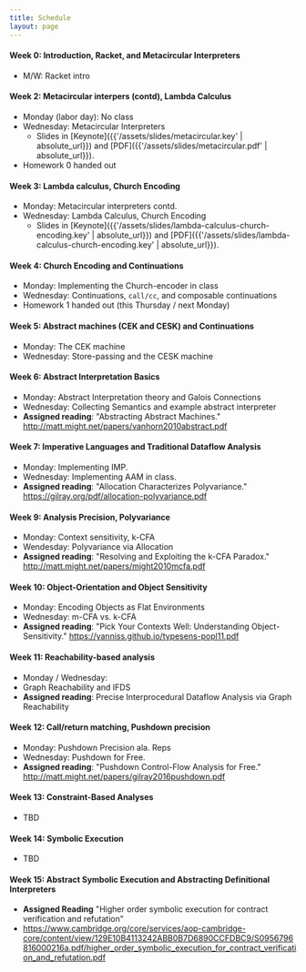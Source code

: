 ```yaml
---
title: Schedule
layout: page
---
```


#### Week 0: Introduction, Racket, and Metacircular Interpreters

- M/W: Racket intro 

#### Week 2: Metacircular interpers (contd), Lambda Calculus

- Monday (labor day): No class
- Wednesday: Metacircular Interpreters
  - Slides in [Keynote]({{'/assets/slides/metacircular.key' | absolute_url}}) and [PDF]({{'/assets/slides/metacircular.pdf' | absolute_url}}).
- Homework 0 handed out

#### Week 3: Lambda calculus, Church Encoding

- Monday: Metacircular interpreters contd.
- Wednesday: Lambda Calculus, Church Encoding
  - Slides in [Keynote]({{'/assets/slides/lambda-calculus-church-encoding.key' | absolute_url}}) and [PDF]({{'/assets/slides/lambda-calculus-church-encoding.key' | absolute_url}}).

#### Week 4: Church Encoding and Continuations

- Monday: Implementing the Church-encoder in class
- Wednesday: Continuations, `call/cc`, and composable continuations
- Homework 1 handed out (this Thursday / next Monday)

#### Week 5: Abstract machines (CEK and CESK) and Continuations

- Monday: The CEK machine
- Wednesday: Store-passing and the CESK machine

#### Week 6: Abstract Interpretation Basics

- Monday: Abstract Interpretation theory and Galois Connections
- Wednesday: Collecting Semantics and example abstract interpreter
- **Assigned reading**: "Abstracting Abstract Machines." http://matt.might.net/papers/vanhorn2010abstract.pdf

#### Week 7: Imperative Languages and Traditional Dataflow Analysis

- Monday: Implementing IMP.
- Wednesday: Implementing AAM in class.
- **Assigned reading**: "Allocation Characterizes Polyvariance." https://gilray.org/pdf/allocation-polyvariance.pdf

#### Week 9: Analysis Precision, Polyvariance

- Monday: Context sensitivity, k-CFA
- Wendesday: Polyvariance via Allocation
- **Assigned reading**: "Resolving and Exploiting the k-CFA Paradox." http://matt.might.net/papers/might2010mcfa.pdf

#### Week 10: Object-Orientation and Object Sensitivity

- Monday: Encoding Objects as Flat Environments
- Wednesday: m-CFA vs. k-CFA
- **Assigned reading**: "Pick Your Contexts Well: Understanding Object-Sensitivity." https://yanniss.github.io/typesens-popl11.pdf

#### Week 11: Reachability-based analysis

- Monday / Wednesday:
- Graph Reachability and IFDS
- **Assigned reading**: Precise Interprocedural Dataflow Analysis via Graph Reachability

#### Week 12: Call/return matching, Pushdown precision

- Monday: Pushdown Precision ala. Reps
- Wednesday: Pushdown for Free.
- **Assigned reading**: "Pushdown Control-Flow Analysis for Free." http://matt.might.net/papers/gilray2016pushdown.pdf

#### Week 13: Constraint-Based Analyses

- TBD

#### Week 14: Symbolic Execution

- TBD

#### Week 15: Abstract Symbolic Execution and Abstracting Definitional Interpreters

- **Assigned Reading** "Higher order symbolic execution for contract verification and refutation"
 - https://www.cambridge.org/core/services/aop-cambridge-core/content/view/129E10B4113242ABB0B7D6890CCFDBC9/S0956796816000216a.pdf/higher_order_symbolic_execution_for_contract_verification_and_refutation.pdf
